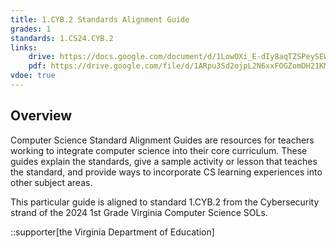 ```yaml
---
title: 1.CYB.2 Standards Alignment Guide
grades: 1
standards: 1.CS24.CYB.2
links:
    drive: https://docs.google.com/document/d/1LowOXi_E-dIy8aqTZSPeySEW-mob99M8mr3d7BqDlKM/edit?usp=drive_link
    pdf: https://drive.google.com/file/d/1ARpu3Sd2ojpL2N6xxFOGZomDH21KMrBc/view?usp=drive_link
vdoe: true
---
```


## Overview

Computer Science Standard Alignment Guides are resources for teachers working to integrate computer science into their core curriculum. These guides explain the standards, give a sample activity or lesson that teaches the standard, and provide ways to incorporate CS learning experiences into other subject areas. 

This particular guide is aligned to standard 1.CYB.2 from the Cybersecurity strand of the 2024 1st Grade Virginia Computer Science SOLs.

::supporter[the Virginia Department of Education]